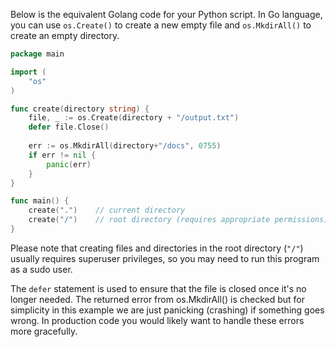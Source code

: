 Below is the equivalent Golang code for your Python script. In Go language, you can use `os.Create()` to create a new empty file and `os.MkdirAll()` to create an empty directory. 

```go
package main

import (
	"os"
)

func create(directory string) {
	file, _ := os.Create(directory + "/output.txt")
	defer file.Close()
	
	err := os.MkdirAll(directory+"/docs", 0755)
	if err != nil {
		panic(err)
	}
}

func main() {
	create(".")    // current directory
	create("/")    // root directory (requires appropriate permissions)
}
```

Please note that creating files and directories in the root directory (`"/"`) usually requires superuser privileges, so you may need to run this program as a sudo user.

The `defer` statement is used to ensure that the file is closed once it's no longer needed. The returned error from os.MkdirAll() is checked but for simplicity in this example we are just panicking (crashing) if something goes wrong. In production code you would likely want to handle these errors more gracefully.
